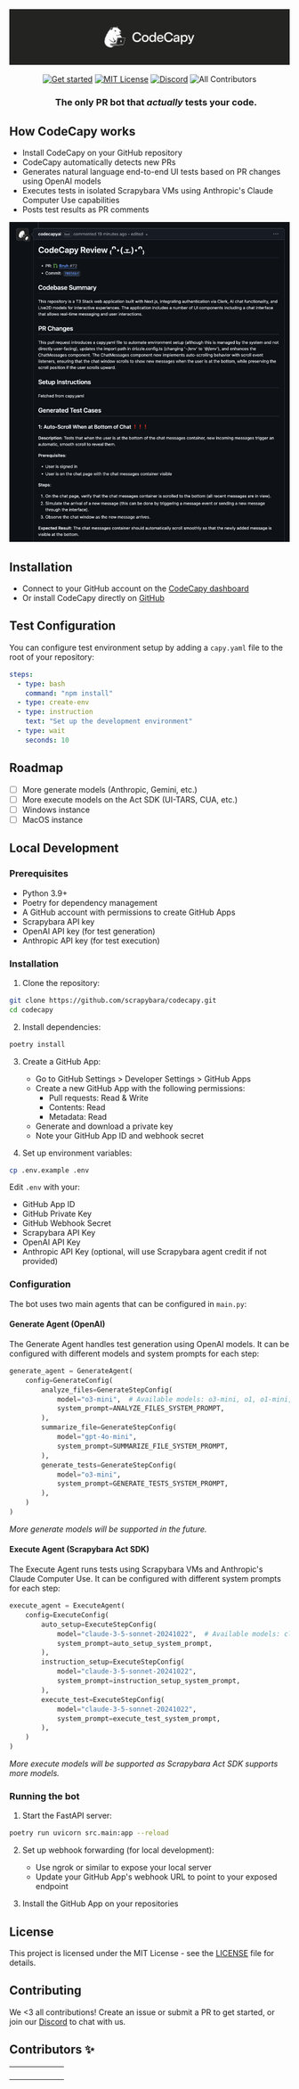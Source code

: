 <img src="images/logo.png" alt="CodeCapy" />

<p align="center">
  <a href="https://codecapy.ai"><img alt="Get started" src="https://img.shields.io/badge/Get%20started-codecapy.ai-cyan" /></a>
  <a href="https://github.com/scrapybara/scrapybara-playground/blob/main/license"><img alt="MIT License" src="https://img.shields.io/badge/license-MIT-blue" /></a>
  <a href="https://discord.gg/s4bPUVFXqA"><img alt="Discord" src="https://img.shields.io/badge/Discord-Join%20the%20community-purple.svg?logo=discord" /></a>
  <!-- ALL-CONTRIBUTORS-BADGE:START - Do not remove or modify this section -->
<img alt='All Contributors' src='https://img.shields.io/badge/All_contributors-1-yellow.svg?style=flat-square' />
<!-- ALL-CONTRIBUTORS-BADGE:END -->
</p>

<div id="toc" align="center">
  <ul style="list-style: none">
    <summary>
      <h3>The only PR bot that <i>actually</i> tests your code.</h3>
    </summary>
  </ul>
</div>

## How CodeCapy works

- Install CodeCapy on your GitHub repository
- CodeCapy automatically detects new PRs
- Generates natural language end-to-end UI tests based on PR changes using OpenAI models
- Executes tests in isolated Scrapybara VMs using Anthropic's Claude Computer Use capabilities
- Posts test results as PR comments

<img src="images/github.png" alt="CodeCapy on GitHub" />

## Installation

- Connect to your GitHub account on the [CodeCapy dashboard](https://codecapy.ai)
- Or install CodeCapy directly on [GitHub](https://github.com/apps/codecapyai)

## Test Configuration

You can configure test environment setup by adding a `capy.yaml` file to the root of your repository:

```yaml
steps:
  - type: bash
    command: "npm install"
  - type: create-env
  - type: instruction
    text: "Set up the development environment"
  - type: wait
    seconds: 10
```

## Roadmap

- [ ] More generate models (Anthropic, Gemini, etc.)
- [ ] More execute models on the Act SDK (UI-TARS, CUA, etc.)
- [ ] Windows instance
- [ ] MacOS instance

## Local Development

### Prerequisites

- Python 3.9+
- Poetry for dependency management
- A GitHub account with permissions to create GitHub Apps
- Scrapybara API key
- OpenAI API key (for test generation)
- Anthropic API key (for test execution)

### Installation

1. Clone the repository:

```bash
git clone https://github.com/scrapybara/codecapy.git
cd codecapy
```

2. Install dependencies:

```bash
poetry install
```

3. Create a GitHub App:

   - Go to GitHub Settings > Developer Settings > GitHub Apps
   - Create a new GitHub App with the following permissions:
     - Pull requests: Read & Write
     - Contents: Read
     - Metadata: Read
   - Generate and download a private key
   - Note your GitHub App ID and webhook secret

4. Set up environment variables:

```bash
cp .env.example .env
```

Edit `.env` with your:

- GitHub App ID
- GitHub Private Key
- GitHub Webhook Secret
- Scrapybara API Key
- OpenAI API Key
- Anthropic API Key (optional, will use Scrapybara agent credit if not provided)

### Configuration

The bot uses two main agents that can be configured in `main.py`:

#### Generate Agent (OpenAI)

The Generate Agent handles test generation using OpenAI models. It can be configured with different models and system prompts for each step:

```python
generate_agent = GenerateAgent(
    config=GenerateConfig(
        analyze_files=GenerateStepConfig(
            model="o3-mini",  # Available models: o3-mini, o1, o1-mini, gpt-4o, gpt-4o-mini
            system_prompt=ANALYZE_FILES_SYSTEM_PROMPT,
        ),
        summarize_file=GenerateStepConfig(
            model="gpt-4o-mini",
            system_prompt=SUMMARIZE_FILE_SYSTEM_PROMPT,
        ),
        generate_tests=GenerateStepConfig(
            model="o3-mini",
            system_prompt=GENERATE_TESTS_SYSTEM_PROMPT,
        ),
    )
)
```

_More generate models will be supported in the future._

#### Execute Agent (Scrapybara Act SDK)

The Execute Agent runs tests using Scrapybara VMs and Anthropic's Claude Computer Use. It can be configured with different system prompts for each step:

```python
execute_agent = ExecuteAgent(
    config=ExecuteConfig(
        auto_setup=ExecuteStepConfig(
            model="claude-3-5-sonnet-20241022",  # Available models: claude-3-5-sonnet-20241022
            system_prompt=auto_setup_system_prompt,
        ),
        instruction_setup=ExecuteStepConfig(
            model="claude-3-5-sonnet-20241022",
            system_prompt=instruction_setup_system_prompt,
        ),
        execute_test=ExecuteStepConfig(
            model="claude-3-5-sonnet-20241022",
            system_prompt=execute_test_system_prompt,
        ),
    )
)
```

_More execute models will be supported as Scrapybara Act SDK supports more models._

### Running the bot

1. Start the FastAPI server:

```bash
poetry run uvicorn src.main:app --reload
```

2. Set up webhook forwarding (for local development):

   - Use ngrok or similar to expose your local server
   - Update your GitHub App's webhook URL to point to your exposed endpoint

3. Install the GitHub App on your repositories

## License

This project is licensed under the MIT License - see the [LICENSE](LICENSE) file for details.

## Contributing

We <3 all contributions! Create an issue or submit a PR to get started, or join our [Discord](https://discord.gg/s4bPUVFXqA) to chat with us.

## Contributors ✨

<!-- ALL-CONTRIBUTORS-LIST:START - Do not remove or modify this section -->
<!-- prettier-ignore-start -->
<!-- markdownlint-disable -->
<table>
  <tbody>
    <tr>
      <td align="center" valign="top" width="14.28%"><a href="https://justinsun.me/"><img src="https://avatars.githubusercontent.com/u/33591641?v=4" width="50px;" alt=""/><br /></a></td>
    </tr>
  </tbody>
</table>

<!-- markdownlint-restore -->
<!-- prettier-ignore-end -->

<!-- ALL-CONTRIBUTORS-LIST:END -->

